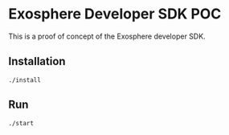 # Exosphere Developer SDK POC

This is a proof of concept of the Exosphere developer SDK.


## Installation

```
./install
```


## Run

```
./start
```

